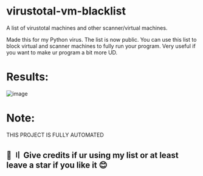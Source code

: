 # virustotal-vm-blacklist
A list of virustotal machines and other scanner/virtual machines.

Made this for my Python virus.
The list is now public. You can use this list to block virtual and scanner machines to fully run your program. Very useful if you want to make ur program a bit more UD.

# Results:

![image](https://user-images.githubusercontent.com/74118308/199555549-ee7952d8-cabc-40f2-82e8-33b4faadf94e.png)


# Note:
THIS PROJECT IS FULLY AUTOMATED

## 🌟 〢 Give credits if ur using my list or at least leave a star if you like it 😊 ##
